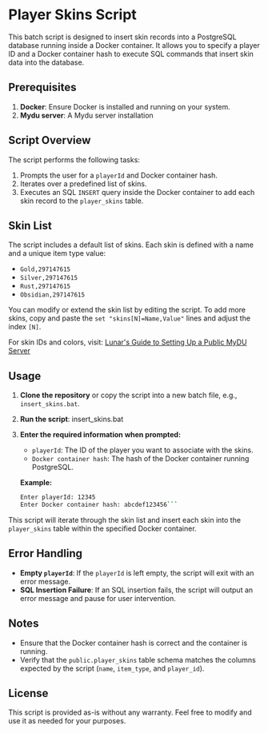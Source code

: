 # Player Skins Script

This batch script is designed to insert skin records into a PostgreSQL database running inside a Docker container. It allows you to specify a player ID and a Docker container hash to execute SQL commands that insert skin data into the database.

## Prerequisites

1. **Docker**: Ensure Docker is installed and running on your system.
2. **Mydu server**: A Mydu server installation

## Script Overview

The script performs the following tasks:

1. Prompts the user for a `playerId` and Docker container hash.
2. Iterates over a predefined list of skins.
3. Executes an SQL `INSERT` query inside the Docker container to add each skin record to the `player_skins` table.

## Skin List

The script includes a default list of skins. Each skin is defined with a name and a unique item type value:
- `Gold,297147615`
- `Silver,297147615`
- `Rust,297147615`
- `Obsidian,297147615`

You can modify or extend the skin list by editing the script. To add more skins, copy and paste the `set "skins[N]=Name,Value"` lines and adjust the index `[N]`.

For skin IDs and colors, visit: [Lunar's Guide to Setting Up a Public MyDU Server](https://thesettlers.notion.site/Lunar-s-guide-to-setting-up-a-public-MyDU-server-at-home-35e35bfa048644a7ba50abb6ab2e5eb7)

## Usage

1. **Clone the repository** or copy the script into a new batch file, e.g., `insert_skins.bat`.

2. **Run the script**:
    insert_skins.bat 

3. **Enter the required information when prompted:**
   - `playerId`: The ID of the player you want to associate with the skins.
   - `Docker container hash`: The hash of the Docker container running PostgreSQL.

   **Example:**

   ```bash
   Enter playerId: 12345
   Enter Docker container hash: abcdef123456```

This script will iterate through the skin list and insert each skin into the `player_skins` table within the specified Docker container.

## Error Handling

- **Empty `playerId`**: If the `playerId` is left empty, the script will exit with an error message.
- **SQL Insertion Failure**: If an SQL insertion fails, the script will output an error message and pause for user intervention.

## Notes

- Ensure that the Docker container hash is correct and the container is running.
- Verify that the `public.player_skins` table schema matches the columns expected by the script (`name`, `item_type`, and `player_id`).

## License

This script is provided as-is without any warranty. Feel free to modify and use it as needed for your purposes.






